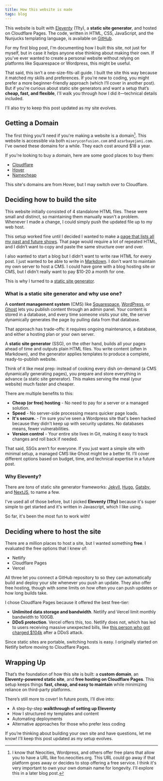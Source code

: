 ```yaml
---
title: How this website is made
tags: blog
---
```


This website is built with [Eleventy](https://11ty.dev) (11ty), a **static site
generator**, and hosted on Cloudflare Pages. The code, written in HTML, CSS,
JavaScript, and the Nunjucks templating language, is available on
[GitHub](https://github.com/azarbayejani/miseryconfusion.com).

For my first blog post, I'm documenting how I built this site, not just for
myself, but in case it helps anyone else thinking about making their own. If
you've ever wanted to create a personal website without relying on platforms
like Squarespace or Wordpress, this might be useful.

That said, this isn’t a one-size-fits-all guide. I built the site this way
because it matched my skills and preferences. If you’re new to coding, you might
prefer a more beginner-friendly approach (which I’ll cover in another post). But
if you're curious about static site generators and want a setup that’s **cheap,
fast, and flexible**, I'll walk you through how I did it—technical details
included.

I'll also try to keep this post updated as my site evolves.

## Getting a Domain

The first thing you'll need if you're making a website is a domain[^1]. This
website is accessible via both `miseryconfusion.com` and `azarbayejani.com`.
I've owned these domains for a while. They each cost around $18 a year.

If you're looking to buy a domain, here are some good places to buy them:

- [Cloudflare](https://cloudflare.com)
- [Hover](https://hover.com)
- [Namecheap](https://namecheap.com)

This site's domains are from Hover, but I may switch over to Cloudflare.

## Deciding how to build the site

This website initially consisted of 4 standalone HTML files. These were small
and distinct, so maintaining them manually wasn't a problem. Whenever I made a
change, I could simply push the updated file up to my web host.

This setup worked fine until I decided I wanted to make a
[page that lists all my past and future shows](/shows). That page would require
a lot of repeated HTML, and I didn’t want to copy and paste the same structure
over and over.

I also wanted to start a blog but I didn't want to write raw HTML for every
post. I just wanted to be able to write in
[Markdown](https://en.wikipedia.org/wiki/Markdown). I don't want to maintain my
own server to host a CMS. I could have gone with a blog hosting site or CMS, but
I didn't really want to pay $10-20 a month for one.

This is why I turned to a
[static site generator](https://en.wikipedia.org/wiki/Static_site_generator).

### What is a static site generator and why use one?

A **content management system** (CMS) like
[Squarespace](https://squarespace.com), [WordPress](https://wordpress.com), or
[Ghost](http://ghost.org) lets you publish content through an admin panel. Your
content is stored in a database, and every time someone visits your site, the
server dynamically generates the page by pulling data from that database.

That approach has trade-offs: it requires ongoing maintenance, a database, and
either a hosting plan or your own server.

A **static site generator** (SSG), on the other hand, builds all your pages
ahead of time and outputs plain HTML files. You write content (often in
Markdown), and the generator applies templates to produce a complete,
ready-to-publish website.

Think of it like meal prep: instead of cooking every dish on-demand (a CMS
dynamically generating pages), you prepare and store everything in advance (a
static site generator). This makes serving the meal (your website) much faster
and cheaper.

There are multiple benefits to this:

- **Cheap (or free) hosting** - No need to pay for a server or a managed
  solution.
- **Speed** - No server-side processing means quicker page loads.
- **It's secure.** - I'm sure you've seen a Wordpress site that's been hacked
  because they didn't keep up with security updates. No databases means, fewer
  vulnerabilities.
- **Version control** - Your entire site lives in Git, making it easy to track
  changes and roll back if needed.

That said, SSGs aren’t for everyone. If you just want a simple site with minimal
setup, a managed CMS like Ghost might be a better fit. I’ll cover different
options based on budget, time, and technical expertise in a future post.

### Why Eleventy?

There are _tons_ of static site generator frameworks:
[Jekyll](https://jekyllrb.com), [Hugo](https://gohugo.io),
[Gatsby](https://www.gatsbyjs.com), and [NextJS](https://nextjs.org), to name a
few.

I've used all of those before, but I picked **Eleventy (11ty)** because it's
super simple to get started and it's written in Javascript, which I like using.

So far, it's been the most fun to work with!

## Deciding where to host the site

There are a million places to host a site, but I wanted something **free**. I
evaluated the free options that I knew of:

- Netlify
- Cloudflare Pages
- Vercel

All three let you connect a GitHub repository to so they can automatically build
and deploy your site whenever you push an update. They also offer free hosting,
though with some limits on how often you can push updates or how long builds
take.

I chose Cloudflare Pages because it offered the best free-tier:

- **Unlimited data storage and bandwidth**. Netlify and Vercel limit monthly
  bandwidth to 100GB.
- **DDoS protection**. Vercel offers this, too. Netlify does not, which has led
  to users receiving massive unexpected bills, like
  [this person who got charged $104k](https://www.reddit.com/r/webdev/comments/1b14bty/netlify_just_sent_me_a_104k_bill_for_a_simple/)
  after a DDoS attack.

Since static sites are portable, switching hosts is easy. I originally started
on Netlify before moving to Cloudflare Pages.

## Wrapping Up

That’s the foundation of how this site is built: a **custom domain**, an
**Eleventy-powered static site**, and **free hosting on Cloudflare Pages**. This
setup keeps things **fast, cheap, and easy to maintain** while minimizing
reliance on third-party platforms.

There’s still more to cover! In future posts, I’ll dive into:

- A step-by-step **walkthrough of setting up Eleventy**
- How I structured my templates and content
- Automating deployments
- Alternative approaches for those who prefer less coding

If you’re thinking about building your own site and have questions, let me know!
I’ll keep this post updated as my setup evolves.

[^1]:
    I know that Neocities, Wordpress, and others offer free plans that allow you
    to have a URL like foo.neocities.org. This URL could go away if that
    platform goes away or decides to stop offering a free service. I think it's
    very important to own your own domain name for longevity. I'll explore this
    in a later blog post.
